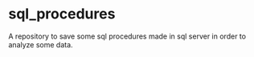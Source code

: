 # sql_procedures
A repository to save some sql procedures made in sql server in order to analyze some data.
